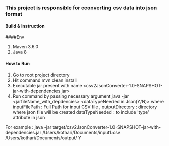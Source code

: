 ### This project is responsible for cconverting csv data into json format

#### Build & Instruction

####Env
1. Maven 3.6.0
2. Java 8



#### How to Run
1. Go to root project directory
2. Hit command mvn clean install 
3. Executable jar present with name <csv2JsonConverter-1.0-SNAPSHOT-jar-with-dependencies.jar>
4. Run command by passing necessary argument 
java -jar <jarfileName_with_depdencies> <inputFilePath> <outputDirectory> <dataTypeNeeded in Json(Y/N)>
where 
inputFilePath : Full Path for input CSV file ,
outputDirectory : directory where json file will be created
dataTypeNeeded : to include 'type' attribute in json


For example : 
java -jar target/csv2JsonConverter-1.0-SNAPSHOT-jar-with-dependencies.jar  /Users/kothari/Documents/input1.csv /Users/kothari/Documents/output/ Y
